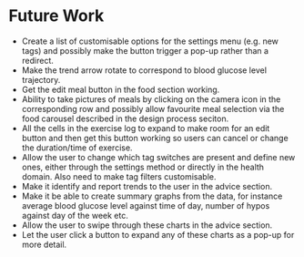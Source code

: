 # Future Work

* Create a list of customisable options for the settings menu (e.g. new tags) and possibly make the button trigger a pop-up rather than a redirect.
* Make the trend arrow rotate to correspond to blood glucose level trajectory.
* Get the edit meal button in the food section working.
* Ability to take pictures of meals by clicking on the camera icon in the corresponding row and possibly allow favourite meal selection via the food carousel described in the design process seciton.
* All the cells in the exercise log to expand to make room for an edit button and then get this button working so users can cancel or change the duration/time of exercise.
* Allow the user to change which tag switches are present and define new ones, either through the settings method or directly in the health domain. Also need to make tag filters customisable.
* Make it identify and report trends to the user in the advice section.
* Make it be able to create summary graphs from the data, for instance average blood glucose level against time of day, number of hypos against day of the week etc.
* Allow the user to swipe through these charts in the advice section.
* Let the user click a button to expand any of these charts as a pop-up for more detail.
